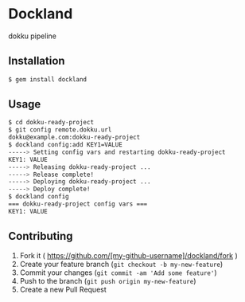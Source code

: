 # Dockland

dokku pipeline

## Installation

```bash
$ gem install dockland
```

## Usage

```bash
$ cd dokku-ready-project
$ git config remote.dokku.url
dokku@example.com:dokku-ready-project
$ dockland config:add KEY1=VALUE
-----> Setting config vars and restarting dokku-ready-project
KEY1: VALUE
-----> Releasing dokku-ready-project ...
-----> Release complete!
-----> Deploying dokku-ready-project ...
-----> Deploy complete!
$ dockland config
=== dokku-ready-project config vars ===
KEY1: VALUE
```

## Contributing

1. Fork it ( https://github.com/[my-github-username]/dockland/fork )
2. Create your feature branch (`git checkout -b my-new-feature`)
3. Commit your changes (`git commit -am 'Add some feature'`)
4. Push to the branch (`git push origin my-new-feature`)
5. Create a new Pull Request
